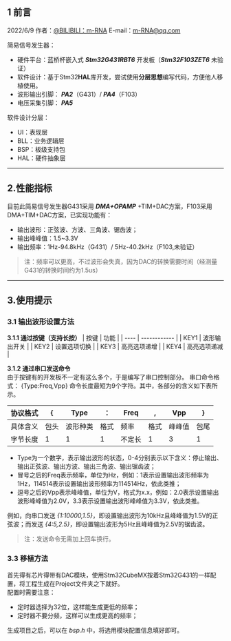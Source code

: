 ## 1 前言
2022/6/9  作者：[@BILIBILI：m-RNA](https://space.bilibili.com/41224928  "@BILIBILI：m-RNA 个人主页")    E-mail：m-RNA@qq.com      

简易信号发生器：
- 硬件平台：蓝桥杯嵌入式 ***Stm32G431RBT6*** 开发板（***Stm32F103ZET6*** 未验证）
- 软件设计：基于Stm32**HAL**库开发，尝试使用**分层思想**编写代码，方便他人移植使用。
- 波形输出引脚： ***PA2***（G431）/ ***PA4***（F103）
- 电压采集引脚： ***PA5***

软件设计分层：
- UI：表现层
- BLL：业务逻辑层
- BSP：板级支持包
- HAL：硬件抽象层
---
## 2.性能指标
目前此简易信号发生器G431采用 ***DMA+OPAMP*** +TIM+DAC方案，F103采用DMA+TIM+DAC方案，已实现功能有：
- 输出波形：正弦波、方波、三角波、锯齿波；
- 输出峰峰值：1.5~3.3V
- 输出频率：1Hz-94.8kHz（G431）/ 5Hz-40.2kHz（F103,未验证）
> 注：频率可以更高，不过波形会失真，因为DAC的转换需要时间（经测量G431的转换时间约为1.5us）
---
## 3.使用提示
### 3.1 输出波形设置方法
**3.1.1 通过按键（支持长按）**
| 按键 | 功能         |
| ---- | ------------ |
| KEY1 | 波形输出开关 |
| KEY2 | 设置选项切换 |
| KEY3 | 高亮选项递增 |
| KEY4 | 高亮选项递减 |

**3.1.2 通过串口发送命令**  
由于按键有的开发板不一定有这么多个，于是编写了串口控制部分。
串口命令格式： {Type:Freq,Vpp}
命令长度最短为9个字符。其中，各部分的含义如下表所示。  

| 协议格式 | {    | Type     | ：   | Freq   | ,    | Vpp    | }    |
| -------- | ---- | -------- | ---- | ------ | ---- | ------ | ---- |
| 具体含义 | 包头 | 波形种类 | 格式 | 频率   | 格式 | 峰峰值 | 包尾 |
| 字节长度 | 1    | 1        | 1    | 不定长 | 1    | 3      | 1    |

- Type为一个数字，表示输出波形的状态，0-4分别表示以下含义：停止输出、输出正弦波、输出方波、输出三角波、输出锯齿波；  
- 冒号之后的Freq表示频率，单位为Hz，例如：1表示设置输出波形频率为1Hz，114514表示设置输出波形频率为114514Hz，依此类推；  
- 逗号之后的Vpp表示峰峰值，单位为V，格式为x.x，例如：2.0表示设置输出波形峰峰值为2.0V，3.3表示设置输出波形峰峰值为3.3V，依此类推。  

例如，向串口发送 *{1:10000,1.5}*，即设置输出波形为10kHz且峰峰值为1.5V的正弦波；而发送 *{4:5,2.5}*，即设置输出波形为5Hz且峰峰值为2.5V的锯齿波。
> 注：发送命令无需加上回车换行。
### 3.3 移植方法
首先得有芯片得带有DAC模块，使用Stm32CubeMX按着Stm32G431的一样配置，将工程生成在Project文件夹之下就好。  
配置时需要注意：
- 定时器选择为32位，这样能生成更低的频率；
- 定时器不要分频，这样可以生成更高的频率；

生成项目之后，可以在 *bsp.h* 中，将选用模块配置信息填好即可。


